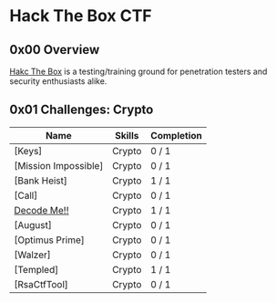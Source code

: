 # Hack The Box CTF

## 0x00 Overview

[Hakc The Box][1] is a testing/training ground for penetration testers and security enthusiasts alike.

## 0x01 Challenges: Crypto 

|	Name                                            | Skills       | Completion |
| ------------------------------------------------- | ------------ | ---------- |
| [Keys]                                         | Crypto       | 0 / 1      |
| [Mission Impossible]                           | Crypto       | 0 / 1      |
| [Bank Heist]                                      | Crypto       | 1 / 1      |
| [Call]                                         | Crypto       | 0 / 1      |
| [Decode Me!!][2]                                  | Crypto       | 1 / 1      |
| [August]                                       | Crypto       | 0 / 1      |
| [Optimus Prime]                                | Crypto       | 0 / 1      |
| [Walzer]                                       | Crypto       | 0 / 1      |
| [Templed]                                         | Crypto       | 1 / 1      |
| [RsaCtfTool]                                   | Crypto       | 0 / 1      |


[1]: https://www.hackthebox.eu/
[2]: ./decode_me.md
[5]: ./keys
[3]: ./Mission_Impossible
[4]: ./Call
[6]: ./August
[7]: ./Optimus_Prime
[8]: ./Walzer
[9]: ./RsaCtfTool

